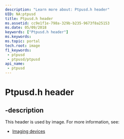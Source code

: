 ```yaml
---
description: "Learn more about: Ptpusd.h header"
UID: NA:ptpusd
title: Ptpusd.h header
ms.assetid: cc9e1f1e-798a-329b-b235-9673f8a25153
ms.date: 05/09/2018
keywords: ["Ptpusd.h header"]
ms.keywords: 
ms.topic: portal
tech.root: image
f1_keywords:
 - ptpusd
 - ptpusd/ptpusd
api_name:
 - ptpusd
---
```


# Ptpusd.h header


## -description

This header is used by image. For more information, see:

- [Imaging devices](../_image/index.md)


